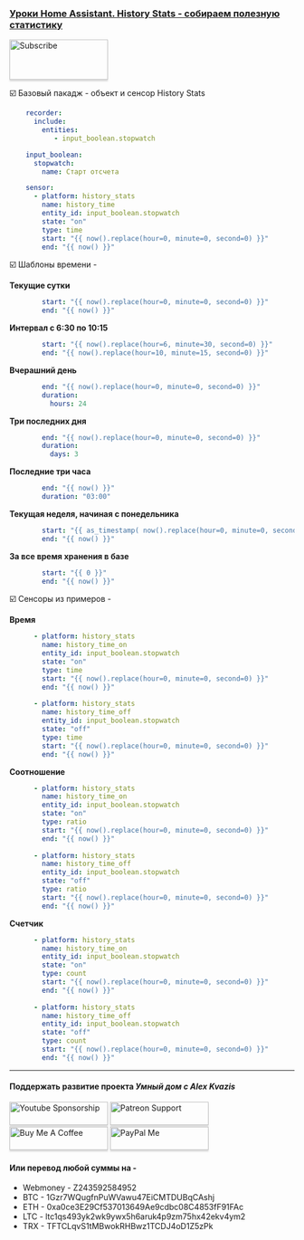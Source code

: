 ### [Уроки Home Assistant. History Stats - собираем полезную статистику](https://youtu.be/x8WbsKpHHjg)     

<a href="https://www.youtube.com/channel/UCcq9onYHbs6go3kDpfBoqhg?sub_confirmation=1" target="_blank"><img src="https://raw.githubusercontent.com/kvazis/training/master/lessons/img/subscribe.png" alt="Subscribe" style="height: 71px !important;width: 174px !important;box-shadow: 0px 3px 2px 0px rgba(190, 190, 190, 0.5) !important;-webkit-box-shadow: 0px 3px 2px 0px rgba(190, 190, 190, 0.5) !important;" ></a>

:ballot_box_with_check: Базовый пакадж - объект и сенсор History Stats    

```yaml
    recorder:
      include:
        entities:
           - input_boolean.stopwatch

    input_boolean:
      stopwatch:
        name: Старт отсчета

    sensor:
      - platform: history_stats
        name: history_time
        entity_id: input_boolean.stopwatch
        state: "on"
        type: time
        start: "{{ now().replace(hour=0, minute=0, second=0) }}"
        end: "{{ now() }}"
```

:ballot_box_with_check: Шаблоны времени -    

**Текущие сутки**     
```yaml
        start: "{{ now().replace(hour=0, minute=0, second=0) }}"
        end: "{{ now() }}"
```		

**Интервал с 6:30 по 10:15**    
```yaml
        start: "{{ now().replace(hour=6, minute=30, second=0) }}"
        end: "{{ now().replace(hour=10, minute=15, second=0) }}"
```

**Вчерашний день**    
```yaml
        end: "{{ now().replace(hour=0, minute=0, second=0) }}"
        duration:
          hours: 24
```

**Три последних дня**    
```yaml
        end: "{{ now().replace(hour=0, minute=0, second=0) }}"
        duration:
          days: 3
```

**Последние три часа**    
```yaml
        end: "{{ now() }}"
        duration: "03:00"
```

**Текущая неделя, начиная с понедельника**    
```yaml
        start: "{{ as_timestamp( now().replace(hour=0, minute=0, second=0) ) - now().weekday() * 86400 }}"
        end: "{{ now() }}"
```

**За все время хранения в базе**    
```yaml
        start: "{{ 0 }}"
        end: "{{ now() }}"
```

:ballot_box_with_check: Сенсоры из примеров -    

**Время**    
```yaml
      - platform: history_stats
        name: history_time_on
        entity_id: input_boolean.stopwatch
        state: "on"
        type: time
        start: "{{ now().replace(hour=0, minute=0, second=0) }}"
        end: "{{ now() }}"
        
      - platform: history_stats
        name: history_time_off
        entity_id: input_boolean.stopwatch
        state: "off"
        type: time
        start: "{{ now().replace(hour=0, minute=0, second=0) }}"
        end: "{{ now() }}"
```

**Соотношение**    
```yaml		
      - platform: history_stats
        name: history_time_on
        entity_id: input_boolean.stopwatch
        state: "on"
        type: ratio
        start: "{{ now().replace(hour=0, minute=0, second=0) }}"
        end: "{{ now() }}"
        
      - platform: history_stats
        name: history_time_off
        entity_id: input_boolean.stopwatch
        state: "off"
        type: ratio
        start: "{{ now().replace(hour=0, minute=0, second=0) }}"
        end: "{{ now() }}"
```		

**Счетчик**     
```yaml	
      - platform: history_stats
        name: history_time_on
        entity_id: input_boolean.stopwatch
        state: "on"
        type: count
        start: "{{ now().replace(hour=0, minute=0, second=0) }}"
        end: "{{ now() }}"
        
      - platform: history_stats
        name: history_time_off
        entity_id: input_boolean.stopwatch
        state: "off"
        type: count
        start: "{{ now().replace(hour=0, minute=0, second=0) }}"
        end: "{{ now() }}"
```

____
#### Поддержать развитие проекта *Умный дом с Alex Kvazis*    
<a href="https://www.youtube.com/channel/UCcq9onYHbs6go3kDpfBoqhg/join" target="_blank"><img src="https://raw.githubusercontent.com/kvazis/training/master/lessons/img/youtube.png" alt="Youtube Sponsorship" style="height: 41px !important;width: 174px !important;box-shadow: 0px 3px 2px 0px rgba(190, 190, 190, 0.5) !important;-webkit-box-shadow: 0px 3px 2px 0px rgba(190, 190, 190, 0.5) !important;" ></a>
<a href="https://www.patreon.com/alex_kvazis" target="_blank"><img src="https://raw.githubusercontent.com/kvazis/training/master/lessons/img/patreon-button.png" alt="Patreon Support" style="height: 41px !important;width: 174px !important;box-shadow: 0px 3px 2px 0px rgba(190, 190, 190, 0.5) !important;-webkit-box-shadow: 0px 3px 2px 0px rgba(190, 190, 190, 0.5) !important;" ></a>
<a href="https://www.buymeacoffee.com/greatkvazis" target="_blank"><img src="https://raw.githubusercontent.com/kvazis/training/master/lessons/img/buymeacoffee.png" alt="Buy Me A Coffee" style="height: 41px !important;width: 174px !important;box-shadow: 0px 3px 2px 0px rgba(190, 190, 190, 0.5) !important;-webkit-box-shadow: 0px 3px 2px 0px rgba(190, 190, 190, 0.5) !important;" ></a>
<a href="https://www.paypal.com/paypalme/greatkvazis" target="_blank"><img src="https://raw.githubusercontent.com/kvazis/training/master/lessons/img/paypal.png" alt="PayPal Me" style="height: 41px !important;width: 174px !important;box-shadow: 0px 3px 2px 0px rgba(190, 190, 190, 0.5) !important;-webkit-box-shadow: 0px 3px 2px 0px rgba(190, 190, 190, 0.5) !important;" ></a>

#### Или перевод любой суммы на -     
* Webmoney - Z243592584952
* BTC - 1Gzr7WQugfnPuWVawu47EiCMTDUBqCAshj
* ETH - 0xa0ce3E29Cf537013649Ae9cdbc08C4853fF91FAc
* LTC - ltc1qs493yk2wk9ywx5h6aruk4p9zm75hx42ekv4ym2
* TRX - TFTCLqvS1tMBwokRHBwz1TCDJ4oD1Z5zPk